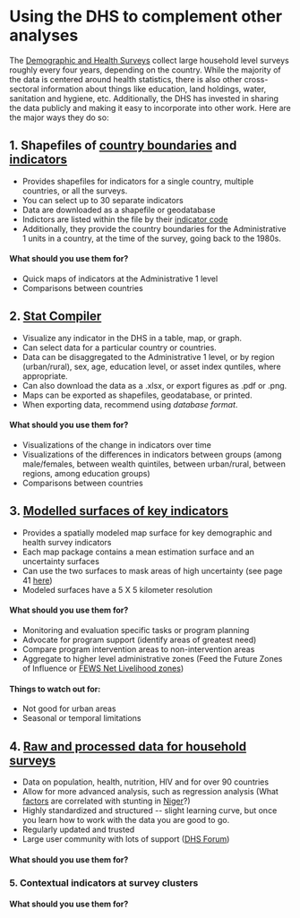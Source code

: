# Using the DHS to complement other analyses
The [Demographic and Health Surveys](https://dhsprogram.com/) collect large household level surveys roughly every four years, depending on the country.  While the majority of the data is centered around health statistics, there is also other cross-sectoral information about things like education, land holdings, water, sanitation and hygiene, etc.  Additionally, the DHS has invested in sharing the data publicly and making it easy to incorporate into other work.  Here are the major ways they do so:


## 1. Shapefiles of [country boundaries](http://spatialdata.dhsprogram.com/boundaries/) and [indicators](http://spatialdata.dhsprogram.com/data/#/)
* Provides shapefiles for indicators for a single country, multiple countries, or all the surveys.
* You can select up to 30 separate indicators
* Data are downloaded as a shapefile or geodatabase
* Indictors are listed within the file by their [indicator code](https://api.dhsprogram.com/rest/dhs/indicators?returnFields=IndicatorId,Label,Definition&f=html)
* Additionally, they provide the country boundaries for the Administrative 1 units in a country, at the time of the survey, going back to the 1980s.
#### What should you use them for? 
* Quick maps of indicators at the Administrative 1 level
* Comparisons between countries

## 2. [Stat Compiler](https://www.statcompiler.com/en/)
* Visualize any indicator in the DHS in a table, map, or graph.
* Can select data for a particular country or countries.
* Data can be disaggregated to the Administrative 1 level, or by region (urban/rural), sex, age, education level, or asset index quntiles, where appropriate.
* Can also download the data as a .xlsx, or export figures as .pdf or .png.
* Maps can be exported as shapefiles, geodatabase, or printed.
* When exporting data, recommend using _database format_.
#### What should you use them for? 
* Visualizations of the change in indicators over time
* Visualizations of the differences in indicators between groups (among male/females, between wealth quintiles, between urban/rural, between regions, among education groups)
* Comparisons between countries

## 3. [Modelled surfaces of key indicators](http://spatialdata.dhsprogram.com/modeled-surfaces/)
* Provides a spatially modeled map surface for key demographic and health survey indicators
* Each map package contains a mean estimation surface and an uncertainty surfaces
* Can use the two surfaces to mask areas of high uncertainty (see page 41 [here](https://dhsprogram.com/pubs/pdf/SAR14/SAR14.pdf))
* Modeled surfaces have a 5 X 5 kilometer resolution
#### What should you use them for? 
  * Monitoring and evaluation specific tasks or program planning
  * Advocate for program support (identify areas of greatest need)
  * Compare program intervention areas to non-intervention areas
  * Aggregate to higher level administrative zones (Feed the Future Zones of Influence or [FEWS Net Livelihood zones](http://www.fews.net/shapefiles))
#### Things to watch out for:
  * Not good for urban areas
  * Seasonal or temporal limitations

## 4. [Raw and processed data for household surveys](https://dhsprogram.com/data/)
* Data on population, health, nutrition, HIV and for over 90 countries
* Allow for more advanced analysis, such as regression analysis (What [factors](https://github.com/flaneuse/FFP-Niger/wiki/Niger-2012-DHS-Regression-Results) are correlated with stunting in [Niger](https://dhsprogram.com/what-we-do/survey/survey-display-407.cfm)?)
* Highly standardized and structured -- slight learning curve, but once you learn how to work with the data you are good to go.
* Regularly updated and trusted
* Large user community with lots of support ([DHS Forum](https://userforum.dhsprogram.com/))
#### What should you use them for? 



### 5. Contextual indicators at survey clusters
#### What should you use them for? 
